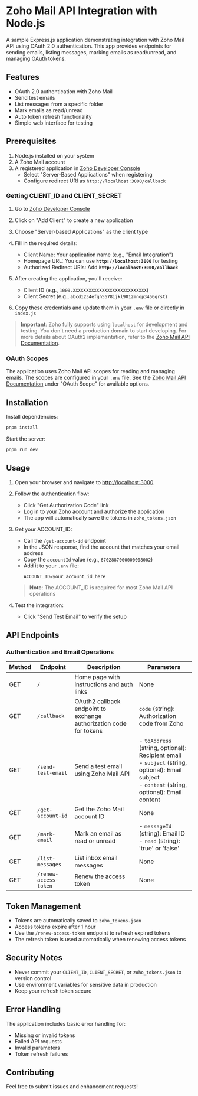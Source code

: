 # Zoho Mail API Integration with Node.js

A sample Express.js application demonstrating integration with Zoho Mail API using OAuth 2.0 authentication. This app provides endpoints for sending emails, listing messages, marking emails as read/unread, and managing OAuth tokens.

## Features

- OAuth 2.0 authentication with Zoho Mail
- Send test emails
- List messages from a specific folder
- Mark emails as read/unread
- Auto token refresh functionality
- Simple web interface for testing

## Prerequisites

1. Node.js installed on your system
2. A Zoho Mail account
3. A registered application in [Zoho Developer Console](https://accounts.zoho.com/developerconsole)
   - Select "Server-Based Applications" when registering
   - Configure redirect URI as `http://localhost:3000/callback`

### Getting CLIENT_ID and CLIENT_SECRET

1. Go to [Zoho Developer Console](https://accounts.zoho.com/developerconsole)
2. Click on "Add Client" to create a new application
3. Choose "Server-based Applications" as the client type
4. Fill in the required details:
   - Client Name: Your application name (e.g., "Email Integration")
   - Homepage URL: You can use **`http://localhost:3000`** for testing
   - Authorized Redirect URIs: Add **`http://localhost:3000/callback`**
   
5. After creating the application, you'll receive:
   - Client ID (e.g., `1000.XXXXXXXXXXXXXXXXXXXXXXXXXXXX`)
   - Client Secret (e.g., `abcd1234efgh5678ijkl9012mnop3456qrst`)
6. Copy these credentials and update them in your `.env` file or directly in `index.js`

> **Important**: Zoho fully supports using `localhost` for development and testing. You don't need a production domain to start developing. 
> For more details about OAuth2 implementation, refer to the [Zoho Mail API Documentation](https://www.zoho.com/mail/help/api/using-oauth-2.html).

### OAuth Scopes

The application uses Zoho Mail API scopes for reading and managing emails. The scopes are configured in your `.env` file. See the [Zoho Mail API Documentation](https://www.zoho.com/mail/help/api/post-send-an-email.html) under "OAuth Scope" for available options.

## Installation

Install dependencies:
```bash
pnpm install
```
Start the server:
```bash
pnpm run dev
```

## Usage

1. Open your browser and navigate to [http://localhost:3000](http://localhost:3000)

2. Follow the authentication flow:
   - Click "Get Authorization Code" link
   - Log in to your Zoho account and authorize the application
   - The app will automatically save the tokens in `zoho_tokens.json`

3. Get your ACCOUNT_ID:
   - Call the `/get-account-id` endpoint
   - In the JSON response, find the account that matches your email address
   - Copy the `accountId` value (e.g., `6702887000000008002`)
   - Add it to your `.env` file:
     ```
     ACCOUNT_ID=your_account_id_here
     ```
   > **Note**: The ACCOUNT_ID is required for most Zoho Mail API operations

4. Test the integration:
   - Click "Send Test Email" to verify the setup

## API Endpoints

### Authentication and Email Operations

| Method | Endpoint | Description | Parameters |
|--------|----------|-------------|------------|
| GET | `/` | Home page with instructions and auth links | None |
| GET | `/callback` | OAuth2 callback endpoint to exchange authorization code for tokens | `code` (string): Authorization code from Zoho |
| GET | `/send-test-email` | Send a test email using Zoho Mail API | - `toAddress` (string, optional): Recipient email<br>- `subject` (string, optional): Email subject<br>- `content` (string, optional): Email content |
| GET | `/get-account-id` | Get the Zoho Mail account ID | None |
| GET | `/mark-email` | Mark an email as read or unread | - `messageId` (string): Email ID<br>- `read` (string): 'true' or 'false' |
| GET | `/list-messages` | List inbox email messages | None |
| GET | `/renew-access-token` | Renew the access token | None |

## Token Management

- Tokens are automatically saved to `zoho_tokens.json`
- Access tokens expire after 1 hour
- Use the `/renew-access-token` endpoint to refresh expired tokens
- The refresh token is used automatically when renewing access tokens

## Security Notes

- Never commit your `CLIENT_ID`, `CLIENT_SECRET`, or `zoho_tokens.json` to version control
- Use environment variables for sensitive data in production
- Keep your refresh token secure

## Error Handling

The application includes basic error handling for:
- Missing or invalid tokens
- Failed API requests
- Invalid parameters
- Token refresh failures

## Contributing

Feel free to submit issues and enhancement requests!
